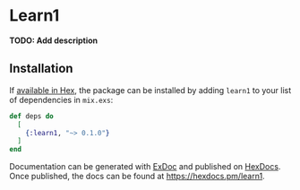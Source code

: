 # Learn1

**TODO: Add description**

## Installation

If [available in Hex](https://hex.pm/docs/publish), the package can be installed
by adding `learn1` to your list of dependencies in `mix.exs`:

```elixir
def deps do
  [
    {:learn1, "~> 0.1.0"}
  ]
end
```

Documentation can be generated with [ExDoc](https://github.com/elixir-lang/ex_doc)
and published on [HexDocs](https://hexdocs.pm). Once published, the docs can
be found at <https://hexdocs.pm/learn1>.

